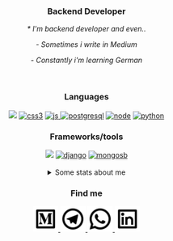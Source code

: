 <div align="center">
   <h3 align="center">Backend Developer</h3>
   <i><p>* I'm backend developer and even..</p>
   <p>- Sometimes i write in Medium</p>
   <p>- Constantly i'm learning German</p>
</i>
</div>
</br>
<div align="center"> 
 <h3>Languages</h3>
 <a href="https://golang.org"><img src="https://icongr.am/devicon/go-plain.svg?size=80&color=74bec2"></a>
 <a href="https://www.w3schools.com/css/" target="_blank"> <img src="https://i.ibb.co/W0mzJxc/icons8-css3-128.png" alt="css3" width="80" height="80"/></a>
 <a href="https://developer.mozilla.org/en-US/docs/Web/JavaScript" target="_blank"> <img src="https://i.ibb.co/rGYm7Lh/icons8-javascript-logo-128.png" alt="js" width="80" height="80"/> </a> 
 <a href="https://www.postgresql.org" target="_blank"> <img src="https://icongr.am/devicon/postgresql-plain.svg?size=80&color=74bec2" alt="postgresql"/></a> 
 <a href="https://nodejs.org/es/" target="_blank"> <img src="https://icongr.am/devicon/nodejs-plain.svg?size=80&color=74bec2" alt="node"/></a> 
 <a href="https://python.org/" target="_blank"> <img src="https://icongr.am/devicon/python-plain.svg?size=80&color=74bec2" alt="python"/></a> 
<h3>Frameworks/tools</h3>
 <a><img src="https://icongr.am/devicon/git-plain-wordmark.svg?size=80&color=74bec2"></a>
 <a href="https://www.djangoproject.com" target="_blank"> <img src="https://icongr.am/devicon/django-plain.svg?size=80&color=74bec2" alt="django"/></a>  
 <a href="https://www.mongodb.com/es" target="_blank"> <img src="https://icongr.am/devicon/mongodb-plain-wordmark.svg?size=80&color=74bec2" alt="mongosb"/> </a> 
</div>
<div align="center">
 </br>
 <details>
   <summary>Some stats about me</summary>
   <div align="center">   
   </br>
   <a href="https://devpost.com/nahuelmol"><p>Portfolio</p></a>
   </br>
   <img src="https://github-readme-stats.vercel.app/api?username=nahuelmol&theme=react&show_icons=true"/>
   </br></br>
   <img src="https://github-readme-stats.vercel.app/api/top-langs/?username=nahuelmol&layout=compact"/>
   <br><br>
   </div>
 </details>
</div>
<div align="center">
   <h3>Find me</h3>
   <a href="https://linkedin.com/in/molinahuel" target="blank"><img height="50" width="50" src="medium-line.svg" />
   <img height="50" width="50" src="telegram-line.svg" />
   <img height="50" width="50" src="whatsapp-line.svg" />
   <a href="https://molinahuel.medium.com/" target="blank"><img height="50" width="50" src="linkedin-box-line.svg" />   
</div>
